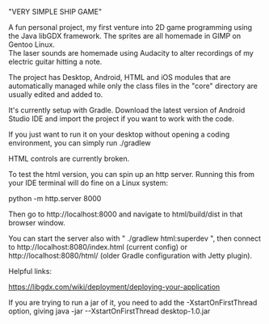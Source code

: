 "VERY SIMPLE SHIP GAME"

A fun personal project, my first venture into 2D game programming using 
the Java libGDX framework.  The sprites are all homemade in GIMP on Gentoo Linux.  
The laser sounds are homemade using Audacity to alter recordings of my electric 
guitar hitting a note.

The project has Desktop, Android, HTML and iOS modules that are automatically managed while only the class files in the "core" directory are usually edited and added to.

It's currently setup with Gradle.  Download the latest version of Android Studio IDE and import the project if you want to work with the code.  


If you just want to run it on your desktop without opening a coding environment, you can simply run ./gradlew 


 HTML controls are currently broken.
 
To test the html version, you can spin up an http server.  Running this from your IDE terminal will do fine on a Linux system:

python -m http.server 8000
 
 Then go to  http://localhost:8000 and navigate to html/build/dist in that browser window.
 
 You can start the server also with " ./gradlew html:superdev ", then connect to http://localhost:8080/index.html (current config) or http://localhost:8080/html/ (older Gradle configuration with Jetty plugin).
 
 Helpful links:
 
 https://libgdx.com/wiki/deployment/deploying-your-application
 
 If you are trying to run a jar of it, you need to add the -XstartOnFirstThread option, giving java -jar --XstartOnFirstThread desktop-1.0.jar
 
 
